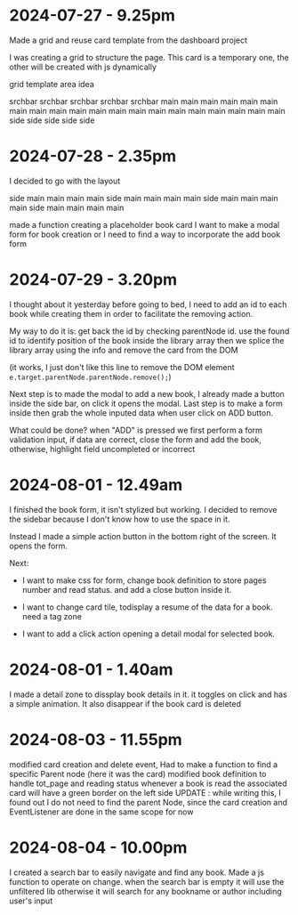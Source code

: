 # 2024-07-27 - 9.25pm

Made a grid and reuse card template from the dashboard project

I was creating a grid to structure the page. This card is a temporary one, the other will be created with js dynamically

grid template area idea

srchbar srchbar srchbar srchbar srchbar
main    main    main    main    main
main    main    main    main    main
main    main    main    main    main
main    main    main    main    main
side    side    side    side    side 


# 2024-07-28 - 2.35pm

I decided to go with the layout 

side main main main main
side main main main main 
side main main main main
side main main main main 

made a function creating a placeholder book card
I want to make a modal form for book creation or I need to find a way to incorporate the add book form

# 2024-07-29 - 3.20pm

I thought about it yesterday before going to bed, I need to add an id to each book while creating them in order to facilitate the removing action.

My way to do it is: get back the id by checking parentNode id.
use the found id to identify position of the book inside the library array
then we splice the library array using the info and remove the card from the DOM

(it works, I just don't like this line to remove the DOM element 		`e.target.parentNode.parentNode.remove();`) 


Next step is to made the modal to add a new book, I already made a button inside the side bar, on click it opens the modal. Last step is to make a form inside then grab the whole inputed data when user click on ADD button. 

What could be done? when "ADD" is pressed we first perform a form validation input, if data are correct, close the form and add the book, otherwise, highlight field uncompleted or incorrect


# 2024-08-01 - 12.49am

I finished the book form, it isn't stylized but working. I decided to remove the sidebar because I don't know how to use the space in it.

Instead I made a simple action button in the bottom right of the screen. It opens the form.

Next: 
- I want to make css for form, change book definition to store pages number and read status. and add a close button inside it. 

- I want to change card tile, todisplay a resume of the data for a book. need a tag zone  
- I want to add a click action opening a detail modal for selected book.

# 2024-08-01 - 1.40am

I made a detail zone to dissplay book details in it. it toggles on click and has a simple animation. It also disappear if the book card is deleted

# 2024-08-03 - 11.55pm

modified card creation and delete event, Had to make a function to find a specific Parent node (here it was the card) 
modified book definition to handle tot_page and reading status
whenever a book is read the associated card will have a green border on the left side 
UPDATE : while writing this, I found out I do not need to find the parent Node, since the card creation and EventListener are done in the same scope for now

# 2024-08-04 - 10.00pm

I created a search bar to easily navigate and find any book. Made a js function to operate on change. when the search bar is empty it will use the unfiltered lib otherwise it will search for any bookname or author including user's input


